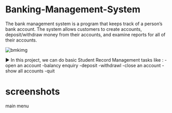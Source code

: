 # Banking-Management-System
The bank management system is a program that keeps track of a person’s bank account. The system allows customers to create accounts, deposit/withdraw money from their accounts, and examine reports for all of their accounts.

![bmkimg](https://user-images.githubusercontent.com/118240899/201843652-2430a20c-a5cc-47af-bb09-815137863d70.jpeg)


▶️ In this project, we can do basic Student Record Management tasks like :
-open an account
-balancy enquiry
-deposit
-withdrawl
-close an account
-show all accounts
-quit




# __screenshots__
main menu

